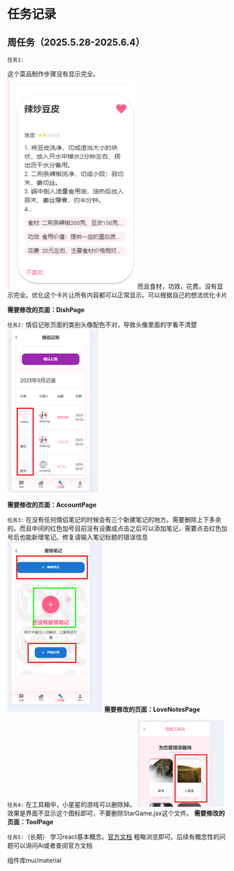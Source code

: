 # 任务记录

## 周任务（2025.5.28-2025.6.4）

`任务1:`

这个菜品制作步骤没有显示完全。![](./images/image.png)而且食材，功效，花费。没有显示完全。优化这个卡片让所有内容都可以正常显示。可以根据自己的想法优化卡片

**需要修改的页面：DishPage**

`任务2:`
情侣记账页面的类别头像配色不对，导致头像里面的字看不清楚![](./images/1748314071479_image.png)

**需要修改的页面：AccountPage**

`任务3:`
在没有任何情侣笔记的时候会有三个新建笔记的地方。需要删除上下多余的。而且中间的红色加号目前没有设置成点击之后可以添加笔记，需要点击红色加号后也能新增笔记。修复请输入笔记标题的错误信息
![](./images/1748314495175_image.png)
**需要修改的页面：LoveNotesPage**

`任务4:`
在工具箱中，小星星的游戏可以删除掉。
![](./images/1748314639455_image.png)
效果是界面不显示这个图标即可，不要删除StarGame.jsx这个文件。
**需要修改的页面：ToolPage**

`任务5:`（长期）
学习react基本概念。[官方文档](https://react.docschina.org/learn)
粗略浏览即可。后续有概念性的问题可以询问Ai或者查阅官方文档

组件库mui/material


